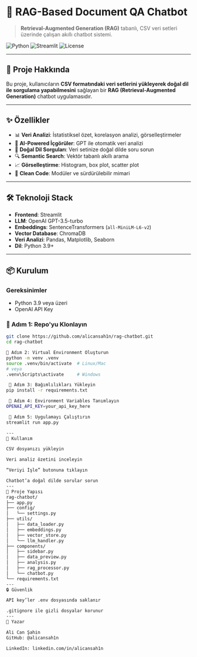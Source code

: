# 🤖 RAG-Based Document QA Chatbot

> **Retrieval-Augmented Generation (RAG)** tabanlı, CSV veri setleri üzerinde çalışan akıllı chatbot sistemi.

![Python](https://img.shields.io/badge/Python-3.9+-blue.svg)
![Streamlit](https://img.shields.io/badge/Streamlit-1.28+-red.svg)
![License](https://img.shields.io/badge/License-MIT-green.svg)

---

## 📌 Proje Hakkında

Bu proje, kullanıcıların **CSV formatındaki veri setlerini yükleyerek doğal dil ile sorgulama yapabilmesini** sağlayan bir **RAG (Retrieval-Augmented Generation)** chatbot uygulamasıdır.

---

## ✨ Özellikler

- 📊 **Veri Analizi**: İstatistiksel özet, korelasyon analizi, görselleştirmeler  
- 🤖 **AI-Powered İçgörüler**: GPT ile otomatik veri analizi  
- 💬 **Doğal Dil Sorguları**: Veri setinize doğal dilde soru sorun  
- 🔍 **Semantic Search**: Vektör tabanlı akıllı arama  
- 📈 **Görselleştirme**: Histogram, box plot, scatter plot  
- 🎯 **Clean Code**: Modüler ve sürdürülebilir mimari  

---

## 🛠️ Teknoloji Stack

- **Frontend**: Streamlit  
- **LLM**: OpenAI GPT-3.5-turbo  
- **Embeddings**: SentenceTransformers (`all-MiniLM-L6-v2`)  
- **Vector Database**: ChromaDB  
- **Veri Analizi**: Pandas, Matplotlib, Seaborn  
- **Dil**: Python 3.9+  

---

## 📦 Kurulum

### Gereksinimler
- Python 3.9 veya üzeri  
- OpenAI API Key  

### 🔹 Adım 1: Repo'yu Klonlayın
```bash
git clone https://github.com/alicansah1n/rag-chatbot.git
cd rag-chatbot

🔹 Adım 2: Virtual Environment Oluşturun
python -m venv .venv
source .venv/bin/activate  # Linux/Mac
# veya
.venv\Scripts\activate     # Windows

 🔹 Adım 3: Bağımlılıkları Yükleyin
pip install -r requirements.txt

 🔹 Adım 4: Environment Variables Tanımlayın
OPENAI_API_KEY=your_api_key_here

 🔹 Adım 5: Uygulamayı Çalıştırın
streamlit run app.py

---
📖 Kullanım

CSV dosyanızı yükleyin

Veri analiz özetini inceleyin

“Veriyi İşle” butonuna tıklayın

Chatbot’a doğal dilde sorular sorun
---
📁 Proje Yapısı
rag-chatbot/
├── app.py
├── config/
│   └── settings.py
├── utils/
│   ├── data_loader.py
│   ├── embeddings.py
│   ├── vector_store.py
│   └── llm_handler.py
├── components/
│   ├── sidebar.py
│   ├── data_preview.py
│   ├── analysis.py
│   ├── rag_processor.py
│   └── chatbot.py
└── requirements.txt
---
🔒 Güvenlik

API key’ler .env dosyasında saklanır

.gitignore ile gizli dosyalar korunur
---
👤 Yazar

Ali Can Şahin
GitHub: @alicansah1n

LinkedIn: linkedin.com/in/alicansah1n




